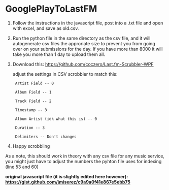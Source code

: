 # GooglePlayToLastFM

1. Follow the instructions in the javascript file, post into a .txt file and open with excel, and save as old.csv.

2. Run the python file in the same directory as the csv file, and it will autogenerate csv files the approriate size to prevent you from going over on your submissions for the day. If you have more than 8000 it will take you more than 1 day to upload them all.

3. Download this: https://github.com/coczero/Last.fm-Scrubbler-WPF

    adjust the settings in CSV scrobbler to match this:
    
        Artist Field -- 0
        
        Album Field -- 1
        
        Track Field -- 2
        
        Timestamp -- 3
        
        Album Artist (idk what this is) -- 0
        
        Duration -- 3
        
        Delimiters -- Don't changes
        
4. Happy scrobbling

As a note, this should work in theory with any csv file for any music service, you might just have to adjust the numbers the pyhton file uses for indexing (line 53 and 60)

**original javascript file (it is slightly edited here however): https://gist.github.com/jmiserez/c9a9a0f41e867e5ebb75**
